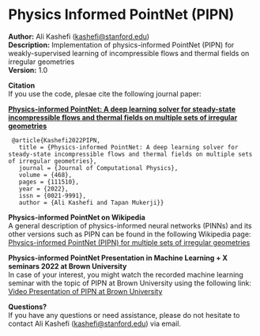 # Physics Informed PointNet (PIPN)

**Author:** Ali Kashefi (kashefi@stanford.edu)<br>
**Description:** Implementation of physics-informed PointNet (PIPN) for weakly-supervised learning of incompressible flows and thermal fields on irregular geometries<br>
**Version:** 1.0 <br>

**Citation** <br>
If you use the code, plesae cite the following journal paper: <br>

**[Physics-informed PointNet: A deep learning solver for steady-state incompressible flows and thermal fields on multiple sets of irregular geometries](https://doi.org/10.1016/j.jcp.2022.111510)**

     @article{Kashefi2022PIPN, 
       title = {Physics-informed PointNet: A deep learning solver for steady-state incompressible flows and thermal fields on multiple sets of irregular geometries},
       journal = {Journal of Computational Physics}, 
       volume = {468}, 
       pages = {111510}, 
       year = {2022}, 
       issn = {0021-9991},
       author = {Ali Kashefi and Tapan Mukerji}}


**Physics-informed PointNet on Wikipedia** <br>
A general description of physics-informed neural networks (PINNs) and its other versions such as PIPN can be found in the following Wikipedia page:<br>
[Physics-informed PointNet (PIPN) for multiple sets of irregular geometries](https://en.wikipedia.org/wiki/Physics-informed_neural_networks#Physics-informed_PointNet_(PIPN)_for_multiple_sets_of_irregular_geometries)

**Physics-informed PointNet Presentation in Machine Learning + X seminars 2022 at Brown University**<br>
In case of your interest, you might watch the recorded machine learning seminar with the topic of PIPN at Brown University using the following link:<br> 
[Video Presentation of PIPN at Brown University](https://www.dropbox.com/s/oafbjl6xaihotqa/GMT20220325-155140_Recording_2560x1440.mp4?dl=0)


**Questions?** <br>
If you have any questions or need assistance, please do not hesitate to contact Ali Kashefi (kashefi@stanford.edu) via email. 
